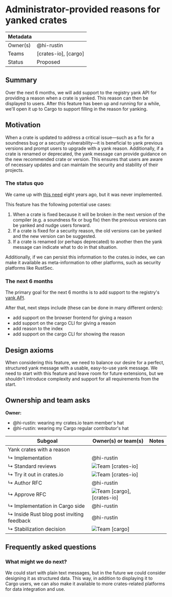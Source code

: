 # Administrator-provided reasons for yanked crates

| Metadata |                      |
| -------- | -------------------- |
| Owner(s) | @hi-rustin           |
| Teams    | [crates-io], [cargo] |
| Status   | Proposed             |

## Summary

Over the next 6 months, we will add support to the registry yank API for providing a reason when a crate is yanked. This reason can then be displayed to users. After this feature has been up and running for a while, we'll open it up to Cargo to support filling in the reason for yanking.

## Motivation

When a crate is updated to address a critical issue—such as a fix for a soundness bug or a security vulnerability—it is beneficial to yank previous versions and prompt users to upgrade with a yank reason. Additionally, if a crate is renamed or deprecated, the yank message can provide guidance on the new recommended crate or version. This ensures that users are aware of necessary updates and can maintain the security and stability of their projects.

### The status quo

We came up with [this need](https://github.com/rust-lang/cargo/issues/2608) eight years ago, but it was never implemented.

This feature has the following potential use cases:

1. When a crate is fixed because it will be broken in the next version of the compiler (e.g. a soundness fix or bug fix) then the previous versions can be yanked and nudge users forward.
2. If a crate is fixed for a security reason, the old versions can be yanked and the new version can be suggested.
3. If a crate is renamed (or perhaps deprecated) to another then the yank message can indicate what to do in that situation.

Additionally, if we can persist this information to the crates.io index, we can make it available as meta-information to other platforms, such as security platforms like RustSec.


### The next 6 months

The primary goal for the next 6 months is to add support to the registry's [yank API][].

After that, next steps include (these can be done in many different orders):

* add support on the browser frontend for giving a reason
* add support on the cargo CLI for giving a reason
* add reason to the index
* add support on the cargo CLI for showing the reason

[yank API]: https://doc.rust-lang.org/cargo/reference/registry-web-api.html#yank

## Design axioms

When considering this feature, we need to balance our desire for a perfect, structured yank message with a usable, easy-to-use yank message. We need to start with this feature and leave room for future extensions, but we shouldn't introduce complexity and support for all requirements from the start.

## Ownership and team asks

**Owner:**

* @hi-rustin: wearing my crates.io team member's hat
* @hi-rustin: wearing my Cargo regular contributor's hat

| Subgoal                                   | Owner(s) or team(s)            | Notes |
| ----------------------------------------- | ------------------------------ | ----- |
| Yank crates with a reason                 |                                |       |
| ↳ Implementation                          | @hi-rustin                     |       |
| ↳ Standard reviews                        | ![Team][] [crates-io]          |       |
| ↳ Try it out in crates.io                 | ![Team][] [crates-io]          |       |
| ↳ Author RFC                              | @hi-rustin                     |       |
| ↳ Approve RFC                             | ![Team][] [cargo], [crates-io] |       |
| ↳ Implementation in Cargo side            | @hi-rustin                     |       |
| ↳ Inside Rust blog post inviting feedback | @hi-rustin                     |       |
| ↳ Stabilization decision                  | ![Team][] [cargo]              |       |

[TBD]: https://img.shields.io/badge/TBD-red
[Team]: https://img.shields.io/badge/Team%20ask-red

## Frequently asked questions

### What might we do next?

We could start with plain text messages, but in the future we could consider designing it as structured data. This way, in addition to displaying it to Cargo users, we can also make it available to more crates-related platforms for data integration and use.
